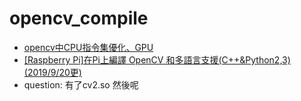 # opencv_compile
* [opencv中CPU指令集優化、GPU](https://codertw.com/%E7%A8%8B%E5%BC%8F%E8%AA%9E%E8%A8%80/560283/)
* [[Raspberry Pi]在Pi上編譯 OpenCV 和多語言支援(C++&Python2,3) (2019/9/20更)](https://ronaldzzz.blogspot.com/2017/08/raspberry-pipi-opencv-c.html)
* question: 有了cv2.so 然後呢